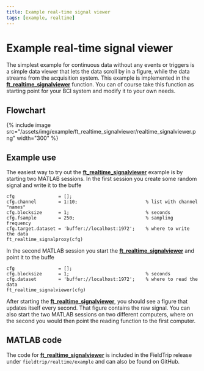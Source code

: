 ```yaml
---
title: Example real-time signal viewer
tags: [example, realtime]
---
```


# Example real-time signal viewer

The simplest example for continuous data without any events or triggers is a simple data viewer that lets the data scroll by in a figure, while the data streams from the acquisition system. This example is implemented in the **[ft_realtime_signalviewer](https://github.com/fieldtrip/fieldtrip/blob/release/realtime/example/ft_realtime_signalviewer.m)** function. You can of course take this function as starting point for your BCI system and modify it to your own needs.

## Flowchart

{% include image src="/assets/img/example/ft_realtime_signalviewer/realtime_signalviewer.png" width="300" %}

## Example use

The easiest way to try out the **[ft_realtime_signalviewer](https://github.com/fieldtrip/fieldtrip/blob/release/realtime/example/ft_realtime_signalviewer.m)** example is by starting two MATLAB sessions. In the first session you create some random signal and write it to the buffe

    cfg                = [];
    cfg.channel        = 1:10;                         % list with channel "names"
    cfg.blocksize      = 1;                            % seconds
    cfg.fsample        = 250;                          % sampling frequency
    cfg.target.dataset = 'buffer://localhost:1972';    % where to write the data
    ft_realtime_signalproxy(cfg)

In the second MATLAB session you start the **[ft_realtime_signalviewer](https://github.com/fieldtrip/fieldtrip/blob/release/realtime/example/ft_realtime_signalviewer.m)** and point it to the buffe

    cfg                = [];
    cfg.blocksize      = 1;                            % seconds
    cfg.dataset        = 'buffer://localhost:1972';    % where to read the data
    ft_realtime_signalviewer(cfg)

After starting the **[ft_realtime_signalviewer](https://github.com/fieldtrip/fieldtrip/blob/release/realtime/example/ft_realtime_signalviewer.m)**, you should see a figure that updates itself every second. That figure contains the raw signal. You can also start the two MATLAB sessions on two different computers, where on the second you would then point the reading function to the first computer.

## MATLAB code

The code for **[ft_realtime_signalviewer](https://github.com/fieldtrip/fieldtrip/blob/release/realtime/example/ft_realtime_signalviewer.m)** is included in the FieldTrip release under `fieldtrip/realtime/example` and can also be found on GitHub.
